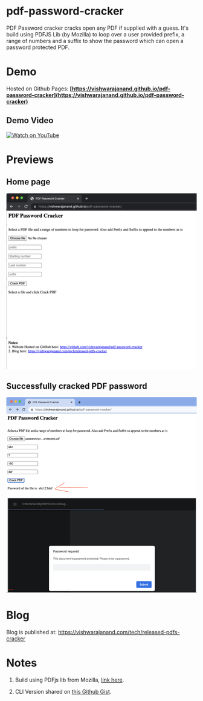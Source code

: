 # pdf-password-cracker
PDF Password cracker cracks open any PDF if supplied with a guess. It's build using PDFJS Lib (by Mozilla) to loop over a user provided prefix, a range of numbers and a suffix to show the password which can open a password protected PDF.

# Demo
Hosted on Github Pages:
**[https://vishwarajanand.github.io/pdf-password-cracker](https://vishwarajanand.github.io/pdf-password-cracker)**


## Demo Video

[![Watch on YouTube](https://img.youtube.com/vi/_ezlbdj-sa4/maxresdefault.jpg)](https://youtu.be/_ezlbdj-sa4)

# Previews

## Home page
![Home](https://raw.githubusercontent.com/vishwarajanand/pdf-password-cracker/main/demos/1.png "Home")

## Successfully cracked PDF password
![Home](https://raw.githubusercontent.com/vishwarajanand/pdf-password-cracker/main/demos/2.png "Home")

# Blog

Blog is published at: https://vishwarajanand.com/tech/released-pdfs-cracker

# Notes
1. Build using PDFjs lib from Mozilla, [link here](https://github.com/mozilla/pdf.js/releases/tag/v2.13.216).

2. CLI Version shared on [this Github Gist](https://gist.github.com/vishwarajanand/16e339670d124d7e029bcc7fbec4ac4c).

